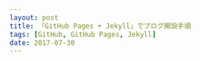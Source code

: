 ```yaml
---
layout: post
title: 「GitHub Pages + Jekyll」でブログ開設手順
tags: [GitHub, GitHub Pages, Jekyll]
date: 2017-07-30
---
```


